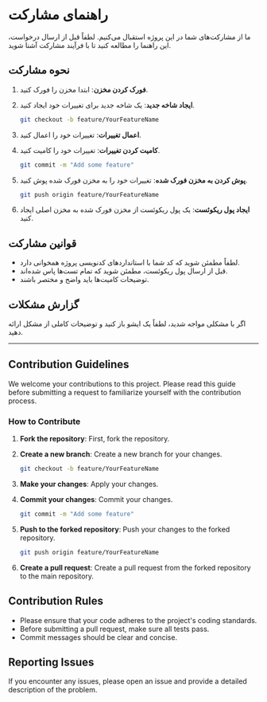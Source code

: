 # راهنمای مشارکت

ما از مشارکت‌های شما در این پروژه استقبال می‌کنیم. لطفاً قبل از ارسال درخواست، این راهنما را مطالعه کنید تا با فرآیند مشارکت آشنا شوید.

## نحوه مشارکت

1. **فورک کردن مخزن**: ابتدا مخزن را فورک کنید.
2. **ایجاد شاخه جدید**: یک شاخه جدید برای تغییرات خود ایجاد کنید.

   ```bash
   git checkout -b feature/YourFeatureName
   ```

3. **اعمال تغییرات**: تغییرات خود را اعمال کنید.
4. **کامیت کردن تغییرات**: تغییرات خود را کامیت کنید.

   ```bash
   git commit -m "Add some feature"
   ```

5. **پوش کردن به مخزن فورک شده**: تغییرات خود را به مخزن فورک شده پوش کنید.

   ```bash
   git push origin feature/YourFeatureName
   ```

6. **ایجاد پول ریکوئست**: یک پول ریکوئست از مخزن فورک شده به مخزن اصلی ایجاد کنید.

## قوانین مشارکت

- لطفاً مطمئن شوید که کد شما با استانداردهای کدنویسی پروژه همخوانی دارد.
- قبل از ارسال پول ریکوئست، مطمئن شوید که تمام تست‌ها پاس شده‌اند.
- توضیحات کامیت‌ها باید واضح و مختصر باشند.

## گزارش مشکلات

اگر با مشکلی مواجه شدید، لطفاً یک ایشو باز کنید و توضیحات کاملی از مشکل ارائه دهید.

---

## Contribution Guidelines

We welcome your contributions to this project. Please read this guide before submitting a request to familiarize yourself with the contribution process.

### How to Contribute

1. **Fork the repository**: First, fork the repository.
2. **Create a new branch**: Create a new branch for your changes.

   ```bash
   git checkout -b feature/YourFeatureName
   ```

3. **Make your changes**: Apply your changes.
4. **Commit your changes**: Commit your changes.

   ```bash
   git commit -m "Add some feature"
   ```

5. **Push to the forked repository**: Push your changes to the forked repository.

   ```bash
   git push origin feature/YourFeatureName
   ```

6. **Create a pull request**: Create a pull request from the forked repository to the main repository.

## Contribution Rules

- Please ensure that your code adheres to the project's coding standards.
- Before submitting a pull request, make sure all tests pass.
- Commit messages should be clear and concise.

## Reporting Issues

If you encounter any issues, please open an issue and provide a detailed description of the problem.
